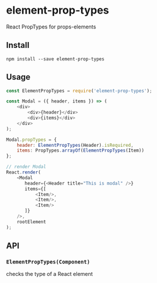 # element-prop-types
React PropTypes for props-elements

## Install

```
npm install --save element-prop-types
```

## Usage

```js
const ElementPropTypes = require('element-prop-types');

const Modal = ({ header, items }) => (
    <div>
        <div>{header}</div>
        <div>{items}</div>
    </div>
);

Modal.propTypes = {
    header: ElementPropTypes(Header).isRequired,
    items: PropTypes.arrayOf(ElementPropTypes(Item))
};

// render Modal
React.render(
    <Modal
       header={<Header title="This is modal" />}
       items={[
           <Item/>,
           <Item/>,
           <Item/>
       ]}
    />,
    rootElement
);
```

## API

### `ElementPropTypes(Component)`

checks the type of a React element
